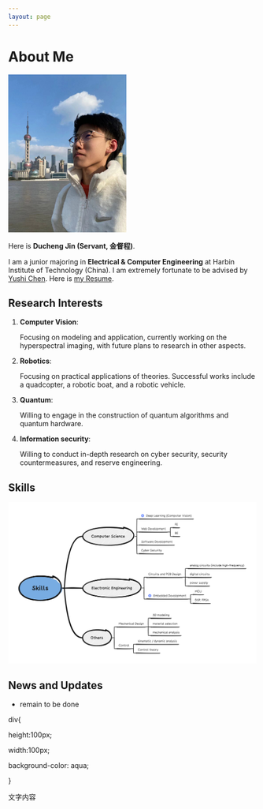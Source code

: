 ```yaml
---
layout: page
---
```


# About Me

<img src="src/images/jinducheng.jpg" class="floatpic" width="240" height="320">

Here is **Ducheng Jin (Servant, 金督程)**.

I am a junior majoring in **Electrical & Computer Engineering** at Harbin Institute of Technology (China). I am extremely fortunate to be advised by [Yushi Chen](http://homepage.hit.edu.cn/chenyushi). Here is [my Resume]().

## Research Interests

1. **Computer Vision**: 

   Focusing on modeling and application, currently working on the hyperspectral imaging, with future plans to research in other aspects.

2. **Robotics**:

   Focusing on practical applications of theories. Successful works include a quadcopter, a robotic boat, and a robotic vehicle.

3. **Quantum**:

   Willing to engage in the construction of quantum algorithms and quantum hardware.

4. **Information security**:

   Willing to conduct in-depth research on cyber security, security countermeasures, and reserve engineering.

## Skills

<img src="src/images/Skills.png">

## News and Updates

- remain to be done

div{

height:100px;

width:100px;

background-color: aqua;

}

<div title="我是鼠标悬停展示的内容">文字内容</div>
